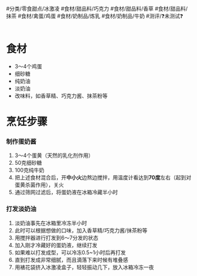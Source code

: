 #分类/零食甜点/冰激凌
#食材/甜品料/巧克力 #食材/甜品料/香草 #食材/甜品料/抹茶 #食材/禽蛋/鸡蛋 #食材/奶制品/炼乳 #食材/奶制品/牛奶 
#测评/❓未测试❓

```toc
```

# 食材
- 3～4个鸡蛋
- 细砂糖
- 纯奶油
- 淡奶油
- 改味料，如香草精、巧克力酱、抹茶粉等

# 烹饪步骤
### 制作蛋奶酱
 1. 3～4个蛋黄（天然的乳化剂作用）
 2. 50克细砂糖
 3. 100克纯牛奶
 4. 把上述食材混合后，开**中小火**边熬边搅拌，用温度计看达到**70度**左右（起到对蛋黄杀菌作用），关火
 5. 通过筛网过滤后，将蛋奶液在冰箱冷藏半小时
### 打发淡奶油
1. 淡奶油事先在冰箱里冷冻半小时
2. 此时可以根据想做的口味，加入香草精/巧克力酱/抹茶粉等
3. 用搅拌器进行打发到6～7分发的状态
4. 加入刚才冷藏好的蛋奶液，继续打发
5. 如果难以打发成型，可以冷冻0.5~1小时后再打发
6. 直到打发成非常细腻，而且滴落下来时候有堆叠感
7. 用裱花袋挤入冰激凌盒子，轻轻振动几下，放入冰箱冷冻一夜